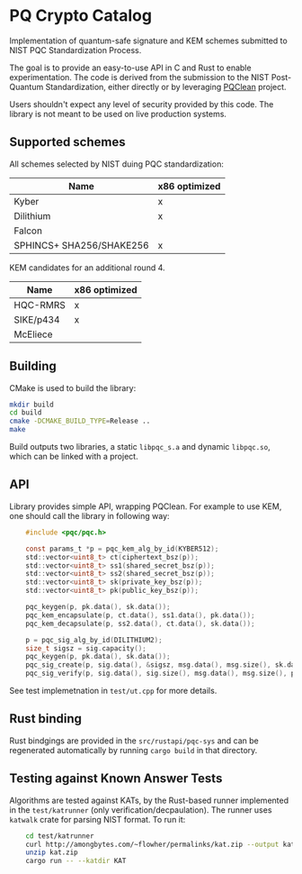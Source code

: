 # PQ Crypto Catalog

Implementation of quantum-safe signature and KEM schemes submitted to NIST PQC Standardization Process. 

The goal is to provide an easy-to-use API in C and Rust to enable experimentation. The code is derived from the submission to the NIST Post-Quantum Standardization, either directly or by leveraging [PQClean](https://github.com/PQClean/PQClean) project.

Users shouldn't expect any level of security provided by this code. The library is not meant to be used on live production systems.

## Supported schemes

All schemes selected by NIST duing PQC standardization:

| Name                     | x86 optimized |
|--------------------------|------------|
| Kyber                    |  x |
| Dilithium                |  x |
| Falcon                   |    |
| SPHINCS+ SHA256/SHAKE256 |  x |


KEM candidates for an additional round 4.

| Name                     | x86 optimized |
|--------------------------|------------|
| HQC-RMRS                 |  x |
| SIKE/p434                |  x |
| McEliece                 |    |

## Building

CMake is used to build the library:

```bash
mkdir build
cd build
cmake -DCMAKE_BUILD_TYPE=Release ..
make
```

Build outputs two libraries, a static ``libpqc_s.a`` and dynamic ``libpqc.so``, which can be linked with a project.

## API

Library provides simple API, wrapping PQClean. For example to use KEM, one should call the library in following way:
```c
    #include <pqc/pqc.h>

    const params_t *p = pqc_kem_alg_by_id(KYBER512);
    std::vector<uint8_t> ct(ciphertext_bsz(p));
    std::vector<uint8_t> ss1(shared_secret_bsz(p));
    std::vector<uint8_t> ss2(shared_secret_bsz(p));
    std::vector<uint8_t> sk(private_key_bsz(p));
    std::vector<uint8_t> pk(public_key_bsz(p));

    pqc_keygen(p, pk.data(), sk.data());
    pqc_kem_encapsulate(p, ct.data(), ss1.data(), pk.data());
    pqc_kem_decapsulate(p, ss2.data(), ct.data(), sk.data());

    p = pqc_sig_alg_by_id(DILITHIUM2);
    size_t sigsz = sig.capacity();
    pqc_keygen(p, pk.data(), sk.data());
    pqc_sig_create(p, sig.data(), &sigsz, msg.data(), msg.size(), sk.data());
    pqc_sig_verify(p, sig.data(), sig.size(), msg.data(), msg.size(), pk.data());
```

See test implemetnation in ``test/ut.cpp`` for more details.

## Rust binding

Rust bindgings are provided in the ``src/rustapi/pqc-sys`` and can be regenerated automatically by running ``cargo build`` in that directory.

## Testing against Known Answer Tests

Algorithms are tested against KATs, by the Rust-based runner implemented in the ``test/katrunner`` (only verification/decpaulation). The runner uses ``katwalk`` crate for parsing NIST format. To run it:

```bash
    cd test/katrunner
    curl http://amongbytes.com/~flowher/permalinks/kat.zip --output kat.zip
    unzip kat.zip
    cargo run -- --katdir KAT

```
